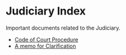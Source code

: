 # Judiciary Index

Important documents related to the Judiciary.

- [Code of Court Procedure](/judiciary/code-of-court)
- [A memo for Clarification](/storage/court/A-memo-for-Clarification.pdf)
